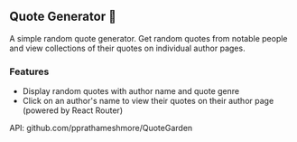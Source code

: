 ## Quote Generator 💬

A simple random quote generator. Get random quotes from notable people and view collections of their quotes on individual author pages.

### Features

* Display random quotes with author name and quote genre
* Click on an author's name to view their quotes on their author page (powered by React Router)

API: github.com/pprathameshmore/QuoteGarden

